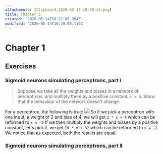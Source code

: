 ```yaml
---
attachments: [Clipboard_2020-05-14-18-30-35.png]
title: Chapter 1
created: '2020-05-14T16:21:07.954Z'
modified: '2020-05-14T16:39:09.119Z'
---
```


# Chapter 1
## Exercises

### Sigmoid neurons simulating perceptrons, part I
> Suppose we take all the weights and biases in a network of perceptrons, and multiply them by a positive constant, `c > 0`. Show that the behaviour of the network doesn't change.

For a perceptron, the following is true:
![](@attachment/Clipboard_2020-05-14-18-30-35.png)
So if we pick a perceptron with one input, a weight of 2 and bias of 4, we will get `2 * x + 4` which can be reformed to `x = -2`
If we then multiply the weights and biases by a positive constant, let's pick `8`, we get `16 * x + 32` which can be reformed to `x = -2`
We notice that as expected, both the results are equal.

### Sigmoid neurons simulating perceptrons, part II
